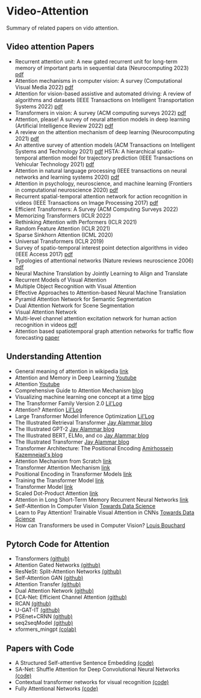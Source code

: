 # Video-Attention
Summary of related papers on vido attention. 
## Video attention Papers

* Recurrent attention unit: A new gated recurrent unit for long-term memory of important parts in sequential data (Neurocomputing 2023) [pdf](https://www.sciencedirect.com/science/article/abs/pii/S0925231222013339)
* Attention mechanisms in computer vision: A survey (Computational Visual Media 2022) [pdf](https://link.springer.com/article/10.1007/s41095-022-0271-y) 
*  Attention for vision-based assistive and automated driving: A review of algorithms and datasets (IEEE Transactions on Intelligent Transportation Systems 2022) [pdf](https://ieeexplore.ieee.org/abstract/document/9827989/)
*  Transformers in vision: A survey (ACM computing surveys 2022) [pdf](https://dl.acm.org/doi/abs/10.1145/3505244)
*  Attention, please! A survey of neural attention models in deep learning (Artificial Intelligence Review 2022) [pdf](https://link.springer.com/article/10.1007/s10462-022-10148-x)
* A review on the attention mechanism of deep learning (Neurocomputing 2021) [pdf](https://www.sciencedirect.com/science/article/abs/pii/S092523122100477X)
*  An attentive survey of attention models (ACM Transactions on Intelligent Systems and Technology 2021) [pdf](https://dl.acm.org/doi/abs/10.1145/3465055)
HSTA: A hierarchical spatio-temporal attention model for trajectory prediction (IEEE Transactions on Vehicular Technology 2021) [pdf](https://ieeexplore.ieee.org/abstract/document/9548801)
* Attention in natural language processing (IEEE transactions on neural networks and learning systems 2020) [pdf](https://ieeexplore.ieee.org/abstract/document/9194070)
*  Attention in psychology, neuroscience, and machine learning (Frontiers in computational neuroscience 2020) [pdf](https://www.frontiersin.org/articles/10.3389/fncom.2020.00029/full)
* Recurrent spatial-temporal attention network for action recognition in videos (IEEE Transactions on Image Processing 2017) [pdf](https://ieeexplore.ieee.org/abstract/document/8123939)
* Efficient Transformers: A Survey (ACM Computing Surveys 2022)
* Memorizing Transformers (ICLR 2022)
* Rethinking Attention with Performers (ICLR 2021)
* Random Feature Attention (ICLR 2021)
* Sparse Sinkhorn Attention (ICML 2020)
* Universal Transformers (ICLR 2019)
* Survey of spatio-temporal interest point detection algorithms in video (IEEE Access 2017) [pdf](https://ieeexplore.ieee.org/abstract/document/7944559)
* Typologies of attentional networks (Nature reviews neuroscience 2006) [pdf](https://www.nature.com/articles/nrn1903)
* Neural Machine Translation by Jointly Learning to Align and Translate
*  Recurrent Models of Visual Attention
*  Multiple Object Recognition with Visual Attention
*  Effective Approaches to Attention-based Neural Machine Translation
*  Pyramid Attention Network for Semantic Segmentation
*  Dual Attention Network for Scene Segmentation
*  Visual Attention Network
* Multi-level channel attention excitation network for human action recognition in videos [pdf](https://www.sciencedirect.com/science/article/abs/pii/S092359652300022X)
* Attention based spatiotemporal graph attention networks for traffic flow forecasting [paper](https://www.sciencedirect.com/science/article/abs/pii/S0020025522005679)


## Understanding Attention
* General meaning of attention in wikipedia [link](https://en.wikipedia.org/wiki/Attention_(machine_learning))
* Attention and Memory in Deep Learning [Youtube](https://www.youtube.com/watch?v=AIiwuClvH6k)
* Attention [Youtube](https://www.youtube.com/watch?v=YAgjfMR9R_M)
* Comprehensive Guide to Attention Mechanism [blog](https://www.analyticsvidhya.com/blog/2019/11/comprehensive-guide-attention-mechanism-deep-learning/)
* Visualizing machine learning one concept at a time [blog](https://jalammar.github.io/)
* The Transformer Family Version 2.0 [Lil'Log](https://lilianweng.github.io/posts/2023-01-27-the-transformer-family-v2/)
* Attention? Attention [Lil'Log](https://lilianweng.github.io/posts/2018-06-24-attention/#a-family-of-attention-mechanisms)
* Large Transformer Model Inference Optimization [Lil'Log](https://lilianweng.github.io/posts/2023-01-10-inference-optimization/)
* The Illustrated Retrieval Transformer [Jay Alammar blog](https://jalammar.github.io/illustrated-retrieval-transformer/)
* The Illustrated GPT-2 [Jay Alammar blog](https://jalammar.github.io/illustrated-gpt2/)
* The Illustrated BERT, ELMo, and co [Jay Alammar blog](https://jalammar.github.io/illustrated-bert/)
* The Illustrated Transformer [Jay Alammar blog](https://jalammar.github.io/illustrated-transformer/)
* Transformer Architecture: The Positional Encoding [Amirhossein Kazemnejad's blog](https://kazemnejad.com/blog/transformer_architecture_positional_encoding/)
* Attention Mechanism from Scratch [link](https://machinelearningmastery.com/the-attention-mechanism-from-scratch/)
* Transformer Attention Mechanism [link](https://machinelearningmastery.com/the-transformer-attention-mechanism/)
* Positional Encoding in Transformer Models [link](https://machinelearningmastery.com/a-gentle-introduction-to-positional-encoding-in-transformer-models-part-1/)
* Training the Transformer Model [link](https://machinelearningmastery.com/training-the-transformer-model/)
* Transformer Model [link](https://machinelearningmastery.com/the-transformer-model/)
* Scaled Dot-Product Attention [link](https://machinelearningmastery.com/how-to-implement-scaled-dot-product-attention-from-scratch-in-tensorflow-and-keras/)
* Attention in Long Short-Term Memory Recurrent Neural Networks [link](https://machinelearningmastery.com/attention-long-short-term-memory-recurrent-neural-networks/)
* Self-Attention In Computer Vision [Towards Data Science](https://towardsdatascience.com/self-attention-in-computer-vision-2782727021f6)
* Learn to Pay Attention! Trainable Visual Attention in CNNs [Towards Data Science](https://towardsdatascience.com/learn-to-pay-attention-trainable-visual-attention-in-cnns-87e2869f89f1)
* How can Transformers be used in Computer Vision? [Louis Bouchard](https://www.louisbouchard.ai/will-transformers-replace-cnns-for-vision/)
## Pytorch Code for Attention
* Transformers [(github)](https://github.com/huggingface/transformers)
* Attention Gated Networks [(github)](https://github.com/ozan-oktay/Attention-Gated-Networks)
* ResNeSt: Split-Attention Networks [(github)](https://github.com/zhanghang1989/ResNeSt)
* Self-Attention GAN [(github)](https://github.com/heykeetae/Self-Attention-GAN)
* Attention Transfer [(github)](https://github.com/szagoruyko/attention-transfer)
* Dual Attention Network [(github)](https://github.com/junfu1115/DANet)
* ECA-Net: Efficient Channel Attention [(github)](https://github.com/BangguWu/ECANet)
* RCAN [(github)](https://github.com/yulunzhang/RCAN)
* U-GAT-IT [(github)](https://github.com/znxlwm/UGATIT-pytorch)
* PSEnet+CRNN [(github)](https://github.com/rahzaazhar/PAN-PSEnet)
* seq2seqModel [(github)](https://github.com/sudhirNallam/seq2seqModel)
* xformers_mingpt [(colab)](https://colab.research.google.com/github/facebookresearch/xformers/blob/main/docs/source/xformers_mingpt.ipynb)

## Papers with Code
* A Structured Self-attentive Sentence Embedding [(code)](https://github.com/kaushalshetty/Structured-Self-Attention)
* SA-Net: Shuffle Attention for Deep Convolutional Neural Networks [(code)](https://github.com/wofmanaf/SA-Net)
* Contextual transformer networks for visual recognition [(code)](https://github.com/yehli/imagenetmodel)
* Fully Attentional Networks [(code)](https://github.com/nvlabs/fan)


